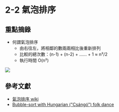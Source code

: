 # 2-2 氣泡排序

## 重點摘錄
- 何謂氣泡排序
    - 由右往左，將相鄰的數兩兩相比後重新排列
    - 比較的總次數：(n-1) + (n-2) + ...... + 1 ≈ n²/2
    - 執行時間 O(n²)

![](https://cdn-images-1.medium.com/max/800/1*GaoLG_MdCqQhSGCFohbwKg.gif)


## 參考文獻
- [氣泡排序 wiki](https://zh.wikipedia.org/wiki/%E5%86%92%E6%B3%A1%E6%8E%92%E5%BA%8F)
- [Bubble-sort with Hungarian ("Csángó") folk dance](https://www.youtube.com/watch?v=lyZQPjUT5B4)
